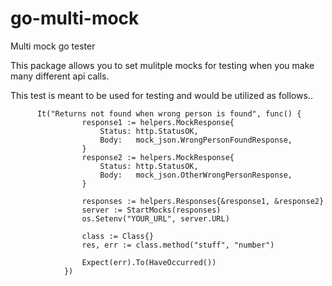 # go-multi-mock
Multi mock go tester

This package allows you to set mulitple mocks for testing when you make many different api calls.

This test is meant to be used for testing and would be utilized as follows..

```		
      It("Returns not found when wrong person is found", func() {
				response1 := helpers.MockResponse{
					Status: http.StatusOK,
					Body:   mock_json.WrongPersonFoundResponse,
				}
				response2 := helpers.MockResponse{
					Status: http.StatusOK,
					Body:   mock_json.OtherWrongPersonResponse,
				}

				responses := helpers.Responses{&response1, &response2}
				server := StartMocks(responses)
				os.Setenv("YOUR_URL", server.URL)

				class := Class{}
				res, err := class.method("stuff", "number")

				Expect(err).To(HaveOccurred())
			})     
 ```


